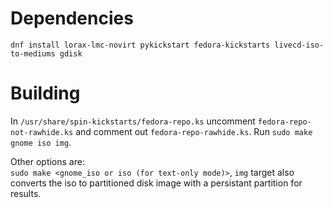 # Dependencies

`dnf install lorax-lmc-novirt pykickstart fedora-kickstarts livecd-iso-to-mediums gdisk`
# Building
In `/usr/share/spin-kickstarts/fedora-repo.ks` uncomment `fedora-repo-not-rawhide.ks` and comment out `fedora-repo-rawhide.ks`.
Run `sudo make gnome iso img`.

Other options are:   
`sudo make <gnome_iso or iso (for text-only mode)>`, `img` target also converts the iso to partitioned disk image with a persistant partition for results.
